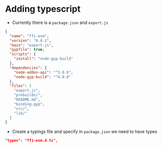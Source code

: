 # Adding typescript

- Currently there is a `package.json` and `export.js`

```json
{
  "name": "ffi-esm",
  "version": "0.0.1",
  "main": "export.js",
  "gypfile": true,
  "scripts": {
    "install": "node-gyp-build"
  },
  "dependencies": {
    "node-addon-api": "^3.0.0",
    "node-gyp-build": "^4.8.0"
  },
  "files": [
    "export.js",
    "prebuilds/",
    "README.md",
    "binding.gyp",
    "src/",
    "lib/"
  ]
}
```

- Create a typings file and specify in `package.json` we need to have types

```json
"types": "ffi-esm.d.ts",
```
